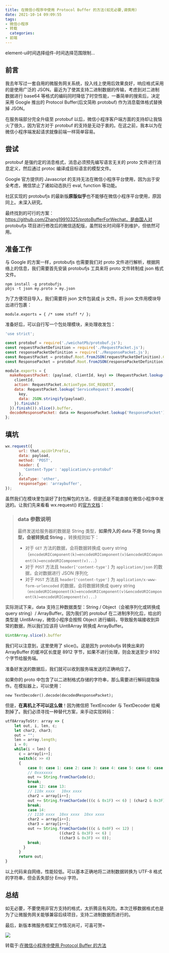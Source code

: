```yaml
---
title: 在微信小程序中使用 Protocol Buffer 的方法(如无必要,请慎用)
date: 2021-10-14 09:09:55
tags:
- 微信小程序
- 转载
  categories:
- 前端
---
```

element-ui时间选择组件-时间选择范围限制...

<!--more-->
## 前言

我去年写过一套自用的微服务网关系统，投入线上使用后效果良好，响应格式采用的是使用广泛的 JSON。最近为了使其支持二进制数据的传输，考虑到对二进制数据进行 base64 等格式的编码同时降低了时空性能，一番简单的搜索后，决定采用 Google 推出的 Protocol Buffer(后文简称 protobuf) 作为消息载体格式替换掉 JSON。

在服务端部分完全升级至 protobuf 以后，微信小程序客户端方面的支持却让我恼火了很久，因为官方对于 protobuf 的支持是无动于衷的。在这之前，我本以为在微信小程序端发起请求就像前端一样简单容易。

## 尝试

protobuf 是强约定的消息格式，消息必须预先编写语言无关的 proto 文件进行消息定义，然后通过 protoc 编译成目标语言的模型文件。

Google 官方提供的 Javascript 的支持无法在微信小程序平台使用，因为出于安全考虑，微信禁止了诸如动态执行 eval, function 等功能。

社区实现的 protobufjs 的最新版**原版似乎**也不能够在微信小程序平台使用，原因同上。未深入研究。

最终找到的可行的方案：https://github.com/Zhang19910325/protoBufferForWechat，是由国人对 protobufjs 项目进行修改后的微信适配版，虽然较长时间得不到维护，但依然可用。

## 准备工作

与 Google 的方案一样，protobufjs 也需要我们对 proto 文件进行解析，根据网络上的信息，我们需要首先安装 protobufjs 工具来将 proto 文件转制成 json 格式文件。

```
npm install -g protobufjs
pbjs -t json my.proto > my.json
```

为了方便项目导入，我们需要将 json 文件包装成 js 文件。将 json 文件用模块导出进行包裹：

```
module.exports = { /* some stuff */ };
```

准备好后，可以自行写一个包处理模块，来处理收发包：

```javascript
'use strict';

const protobuf = require('./weichatPb/protobuf.js');
const requestPacketDefinition = require('./RequestPacket.js');
const responsePacketDefinition = require('./ResponsePacket.js');
const RequestPacket = protobuf.Root.fromJSON(requestPacketDefinition).Collplex.Models.RequestPacket;
const ResponsePacket = protobuf.Root.fromJSON(responsePacketDefinition).Collplex.Models.ResponsePacket;

module.exports = {
  makeRequestPacket: (payload, clientId, key) => (RequestPacket.lookup('RequestPacket').encode({
    clientId,
    action: RequestPacket.ActionType.SVC_REQUEST,
    data: RequestPacket.lookup('ServiceRequest').encode({
      key,
      data: JSON.stringify(payload),
    }).finish()
  }).finish()).slice().buffer,
  decodeResponsePacket: data => ResponsePacket.lookup('ResponsePacket').decode(data),
};
```

## 填坑

```javascript
wx.request({
      url: that.apiUrlPrefix,
      data: payload,
      method: 'POST',
      header: {
        'Content-Type': 'application/x-protobuf'
      },
      dataType: 'other',
      responseType: 'arraybuffer',
});
```

虽然我们在模块里包装好了封包解包的方法，但是还是不能直接在微信小程序中发送的。让我们先来看看 wx.request() 的[官方文档](https://developers.weixin.qq.com/miniprogram/dev/api/network/request/wx.request.html)：

> ### data 参数说明
>
> 最终发送给服务器的数据是 String 类型，**如果传入的 data 不是 String 类型，会被转换成 String** 。转换规则如下：
>
> - 对于 `GET` 方法的数据，会将数据转换成 query string（`encodeURIComponent(k)=encodeURIComponent(v)&encodeURIComponent(k)=encodeURIComponent(v)...`）
> - 对于 `POST` 方法且 `header['content-type']` 为 `application/json` 的数据，会对数据进行 JSON 序列化
> - 对于 `POST` 方法且 `header['content-type']` 为 `application/x-www-form-urlencoded` 的数据，会将数据转换成 query string `（encodeURIComponent(k)=encodeURIComponent(v)&encodeURIComponent(k)=encodeURIComponent(v)...）`

实际测试下来，data 支持三种数据类型：String / Object（会被序列化或转换成 query string）/ ArrayBuffer。因为我们的 protobuf 在二进制序列化后，给出的类型是 Uint8Array，微信小程序会按照 Object 进行编码，导致服务端接收到异常的数据，所以我们应该将 Uint8Array 转换成 ArrayBuffer。

```javascript
Uint8Array.slice().buffer
```

我们可以注意到，这里使用了 slice()。这是因为 protobufjs 转换出来的 ArrayBuffer 的缓冲区长度是 8912 字节，如果不进行处理，则会发送至少 8192 个字节给服务端。

准备好发送的数据后，我们就可以收到服务端发送的正确响应了。

如果你的 proto 中包含了以二进制格式存储的字符串，那么需要进行解码提取操作。在模拟器上，可以使用：

```
new TextDecoder().decode(decodedResponsePacket);
```

但是，**在真机上不可以这么做**！因为微信把 TextEncoder 与 TextDecoder 给阉割掉了。我们必须寻找一种替代方案，来手动实现转码：

```javascript
utf8ArrayToStr: array => {
    let out, i, len, c;
    let char2, char3;
    out = "";
    len = array.length;
    i = 0;
    while(i < len) {
      c = array[i++];
      switch(c >> 4)
      { 
          case 0: case 1: case 2: case 3: case 4: case 5: case 6: case 7:
          // 0xxxxxxx
          out += String.fromCharCode(c);
          break;
          case 12: case 13:
          // 110x xxxx   10xx xxxx
          char2 = array[i++];
          out += String.fromCharCode(((c & 0x1F) << 6) | (char2 & 0x3F));
          break;
          case 14:
          // 1110 xxxx  10xx xxxx  10xx xxxx
          char2 = array[i++];
          char3 = array[i++];
          out += String.fromCharCode(((c & 0x0F) << 12) |
                        ((char2 & 0x3F) << 6) |
                        ((char3 & 0x3F) << 0));
          break;
        }
      }
      return out;
}
```

以上代码来自网络，性能较低。可以基本正确地将二进制数据转换为 UTF-8 格式的字符串，但会丢失部分 Emoji 字符。

## 总结

如无必要，不要使用非官方支持的格式，太折腾且有风险。本次迁移数据格式也是为了让微服务网关能够兼容后续项目，支持二进制数据而进行的。

最后，新版本微服务框架工作情况尚可，可喜可贺~

![](https://cdn.jsdelivr.net/gh/houpai/hp-cdn@latest/picGo/CollplexDemo-1024x494.png)

转载于:[在微信小程序中使用 Protocol Buffer 的方法](https://iedon.com/2020/08/18/790.html)

